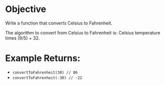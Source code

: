 # Objective
Write a function that converts Celsius to Fahrenheit.

The algorithm to convert from Celsius to Fahrenheit is: Celsius temperature times (9/5) + 32.

# Example Returns:
* `convertToFahrenheit(30) // 86`
* `convertToFahrenheit(-30) // -22`
